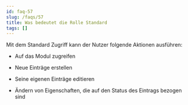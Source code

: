 ```yaml
---
id: faq-57
slug: /faqs/57
title: Was bedeutet die Rolle Standard
tags: []
---
```

Mit dem Standard Zugriff kann der Nutzer folgende Aktionen ausführen:

*   Auf das Modul zugreifen

*   Neue Einträge erstellen

*   Seine eigenen Einträge editieren

*   Ändern von Eigenschaften, die auf den Status des Eintrags bezogen sind